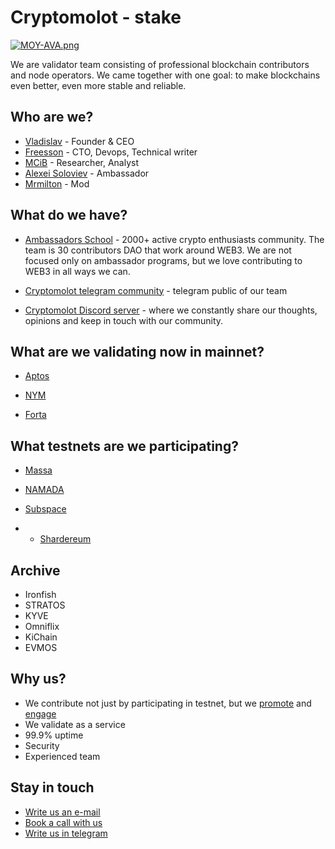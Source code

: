 # Cryptomolot - stake

<a href="https://ltdfoto.ru/image/yMltTp"><img src="https://ltdfoto.ru/images/2023/06/20/MOY-AVA.th.png" alt="MOY-AVA.png" border="0" /></a>

We are validator team consisting of professional blockchain contributors and node operators. We came together with one goal: to make blockchains even better, even more stable and reliable. 

## Who are we? 
- [Vladislav](https://twitter.com/unlimitedmolot) - Founder & CEO
- [Freesson](https://github.com/Fr33sson) - CTO, Devops, Technical writer
- [MCiB](https://twitter.com/KirillKilin) - Researcher, Analyst
- [Alexei Soloviev](https://twitter.com/yogasolovey) - Ambassador
- [Mrmilton](https://twitter.com/miltoneth) - Mod

 ## What do we have?

 - [Ambassadors School](https://ambassadors.school/partners_en) - 2000+ active crypto enthusiasts community. The team is 30 contributors DAO that work around WEB3. We are not focused only on ambassador programs, but we love contributing to WEB3 in all ways we can.

 - [Cryptomolot telegram community](https://t.me/molotcrypto) - telegram public of our team

 - [Cryptomolot Discord server](https://discord.gg/UMFvDaAnjY) - where we constantly share our thoughts, opinions and keep in touch with our community.
 
  
## What are we validating now in mainnet?
- [Aptos](https://explorer.aptoslabs.com/account/0x4ee1f2b7a1069a09b7d9c800928bfe851bc7649a0fb4e0d918554e0d445db4bc?network=mainnet)

- [NYM](https://explorer.nymtech.net/network-components/mixnode/981)

- [Forta](https://app.forta.network/nodePool/531/)


## What testnets are we participating?
- [Massa](https://massa.net/)
 
- [NAMADA](https://namada.net/)

- [Subspace](https://telemetry.subspace.network/#list/0x7f489750cfe91e17fc19b42a5acaba41d1975cedd3440075d4a4b4171ad0ac20)

- - [Shardereum](https://explorer-sphinx.shardeum.org/account/35386883181997a7575ee834e9a4ad312b1524e44d6cd97b18060079302e2df4)

## Archive
- Ironfish
- STRATOS
- KYVE
- Omniflix
- KiChain
- EVMOS

## Why us?

- We contribute not just by participating in testnet, but we [promote](https://ambassadors.school/home_en#portfolio) and [engage](https://twitter.com/search?q=%23aptosunites&src=typed_query&f=live)
- We validate as a service
- 99.9% uptime
- Security
- Experienced team

## Stay in touch
- <a href="mailto:unlimitedmolotnorilsk@gmail.com">Write us an e-mail</a>
- [Book a call with us](https://calendly.com/unlimitedmolot/30min)
- [Write us in telegram](https://t.me/Tommmymlt)


